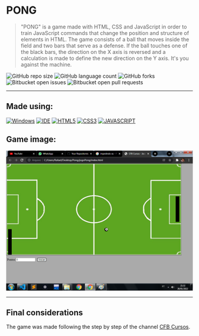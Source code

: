 # PONG 

> "PONG" is a game made with HTML, CSS and JavaScript in order to train JavaScript commands that change the position and structure of elements in HTML.
The game consists of a ball that moves inside the field and two bars that serve as a defense. If the ball touches one of the black bars, the direction on the X axis is reversed and a calculation is made to define the new direction on the Y axis. It's you against the machine.

![GitHub repo size](https://img.shields.io/github/repo-size/KauaMB2/PONG?style=for-the-badge)
![GitHub language count](https://img.shields.io/github/languages/count/KauaMB2/PONG?style=for-the-badge)
![GitHub forks](https://img.shields.io/github/forks/KauaMB2/PONG?style=for-the-badge)
![Bitbucket open issues](https://img.shields.io/bitbucket/issues/KauaMB2/PONG?style=for-the-badge)
![Bitbucket open pull requests](https://img.shields.io/bitbucket/pr-raw/KauaMB2/PONG?style=for-the-badge)
<hr>

## Made using:
[![Windows](https://img.shields.io/badge/Windows-0078D6?style=for-the-badge&logo=windows&logoColor=white)](https://www.microsoft.com/pt-br/windows/get-windows-10)
[![IDE](https://img.shields.io/badge/Visual_studio_code-0078D4?style=for-the-badge&logo=visual%20studio%20code&logoColor=white)](https://code.visualstudio.com/)
[![HTML5](https://img.shields.io/badge/HTML5-E34F26?style=for-the-badge&logo=html5&logoColor=white)](https://developer.mozilla.org/pt-BR/docs/Web/HTML)
[![CSS3](https://img.shields.io/badge/CSS3-1572B6?style=for-the-badge&logo=css3&logoColor=white)](https://developer.mozilla.org/pt-BR/docs/Web/CSS)
[![JAVASCRIPT](https://img.shields.io/badge/JavaScript-F7DF1E?style=for-the-badge&logo=javascript&logoColor=black)](https://developer.mozilla.org/pt-BR/docs/Web/JavaScript)

## Game image:

<img src="img\imgJogo.png" class="img"></a>
<hr>

## Final considerations
The game was made following the step by step of the channel <a href="https://www.youtube.com/c/cfbcursos">CFB Cursos</a>.
